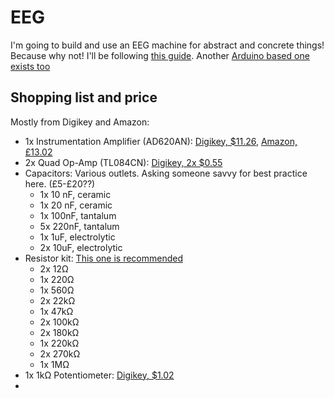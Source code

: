 # EEG
I'm going to build and use an EEG machine for abstract and concrete things! Because why not! I'll be following [this guide](https://www.instructables.com/id/DIY-EEG-and-ECG-Circuit). Another [Arduino based one exists too](https://www.instructables.com/id/Mini-Arduino-Portable-EEG-Brain-Wave-Monitor-/)

## Shopping list and price
Mostly from Digikey and Amazon:
* 1x Instrumentation Amplifier (AD620AN): [Digikey, $11.26](https://www.digikey.com/product-detail/en/AD620ANZ/AD620ANZ-ND/750967), [Amazon, £13.02](https://www.amazon.co.uk/INSTR-130DB-AD620ANZ-ANALOG-DEVICES/dp/B007CHIODY/ref=sr_1_1?dchild=1&keywords=AD620ANZ&qid=1599005216&sr=8-1)
* 2x Quad Op-Amp (TL084CN): [Digikey, 2x $0.55](https://www.digikey.com/product-detail/en/TL084CN/296-1784-5-ND/277429)
* Capacitors: Various outlets. Asking someone savvy for best practice here. (£5-£20??)
    - 1x 10 nF, ceramic
    - 1x 20 nF, ceramic
    - 1x 100nF, tantalum
    - 5x 220nF, tantalum
    - 1x 1uF, electrolytic
    - 2x 10uF, electrolytic
* Resistor kit: [This one is recommended](https://www.amazon.com/Joe-Knows-Electronics-Value-Resistor/dp/B003UC4FSS/ref=sr_1_1?s=toys-and-games&ie=UTF8&qid=1340397296&sr=1-1)
    - 2x 12Ω
    - 1x 220Ω
    - 1x 560Ω
    - 2x 22kΩ
    - 1x 47kΩ
    - 2x 100kΩ
    - 2x 180kΩ
    - 1x 220kΩ
    - 2x 270kΩ
    - 1x 1MΩ
* 1x 1kΩ Potentiometer: [Digikey, $1.02](https://www.digikey.com/product-detail/en/3362P-1-102LF/3362P-102LF-ND/1088411)
*
